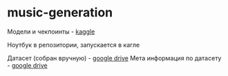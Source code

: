 # music-generation

Модели и чекпоинты - [kaggle](https://www.kaggle.com/datasets/mygaps/midineo/settings)

Ноутбук в репозитории, запускается в кагле

Датасет (собран вручную) - [google drive](https://drive.google.com/file/d/1ZLhYZObENV1_oS_CPqrPZrThwrWH84ju/view?usp=sharing)
Мета информация по датасету - [google drive](https://drive.google.com/file/d/1-3zqksBhaKChyBuMLto3QHmYbNfUfCuA/view?usp=sharing)
